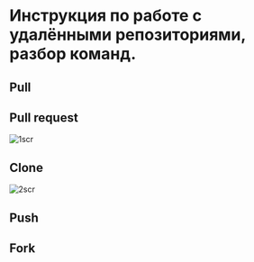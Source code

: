 # Инструкция по работе с удалёнными репозиториями, разбор команд.
## Pull
## Pull request

![1scr](1scrr.png)

## Clone

![2scr](2scrr.png)

## Push
## Fork